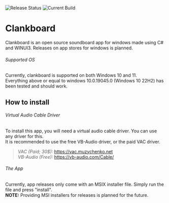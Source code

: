 ![Release Status](https://img.shields.io/badge/Release%20Status-BETA-orange?style=flat) ![Current Build](https://img.shields.io/badge/Current%20Build-0.1.8.0-darkgreen?style=flat)
# Clankboard
Clankboard is an open source soundboard app for windows made using C# and WINUI3. Releases on app stores for windows is planned.

###### Supported OS
Currently, clankboard is supported on both Windows 10 and 11. <br>
Everything above or equal to windows 10.0.19045.0 (Windows 10 22H2) has been tested and should work.
<br>
## How to install
###### Virtual Audio Cable Driver
To install this app, you will need a virtual audio cable driver.  You can use any driver for this. <br>
It is recommended to use the free VB-Audio driver, or the paid VAC driver. <br>
> *VAC  (Paid; 30$):* https://vac.muzychenko.net <br>
*VB-Audio (Free):* https://vb-audio.com/Cable/

###### The App
Currently, app releases only come with an MSIX installer file. Simply run the file and press "install". <br>
**NOTE:** Providing MSI installers for releases is planned for the future.



